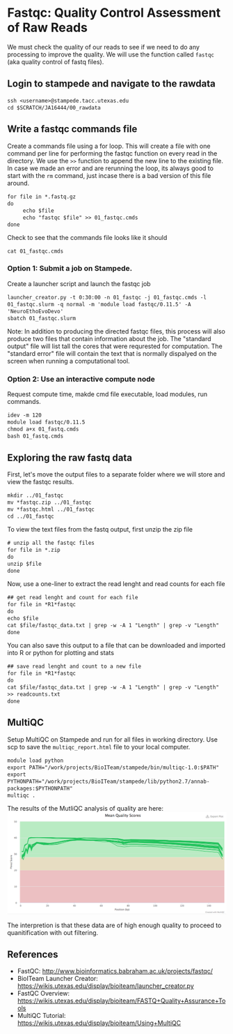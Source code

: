 # Fastqc: Quality Control Assessment of Raw Reads

We must check the quality of our reads to see if we need to do any processing to improve the quality. We will use the function called `fastqc` (aka quality control of fastq files).

## Login to stampede and navigate to the rawdata

~~~ {.bash}
ssh <username>@stampede.tacc.utexas.edu
cd $SCRATCH/JA16444/00_rawdata
~~~

## Write a fastqc commands file 

Create a commands file using a for loop. This will create a file with one command per line for performing the fastqc function on every read in the directory. We use the `>>` function to append the new line to the existing file. In case we made an error and are rerunning the loop, its always good to start with the `rm` command, just incase there is a bad version of this file around.

~~~ {.bash}
for file in *.fastq.gz
do
     echo $file
     echo "fastqc $file" >> 01_fastqc.cmds
done
~~~

Check to see that the commands file looks like it should

~~~ {.bash}
cat 01_fastqc.cmds
~~~

### Option 1: Submit a job on Stampede.
Create a launcher script and launch the fastqc job

~~~ {.bash}
launcher_creator.py -t 0:30:00 -n 01_fastqc -j 01_fastqc.cmds -l 01_fastqc.slurm -q normal -m 'module load fastqc/0.11.5' -A 'NeuroEthoEvoDevo'
sbatch 01_fastqc.slurm
~~~

Note: In addition to producing the directed fastqc files, this process will also produce two files that contain information about the job. The "standard output" file will list tall the cores that were requrested for computation. The "standard error" file will contain the text that is normally dispalyed on the screen when running a computational tool. 

### Option 2: Use an interactive compute node
Request compute time, makde cmd file executable, load modules, run commands.

~~~ {.bash}
idev -m 120
module load fastqc/0.11.5
chmod a+x 01_fastq.cmds
bash 01_fastq.cmds
~~~

## Exploring the raw fastq data

First, let's move the output files to a separate folder where we will store and view the fastqc results.

~~~ {.bash}
mkdir ../01_fastqc
mv *fastqc.zip ../01_fastqc
mv *fastqc.html ../01_fastqc
cd ../01_fastqc
~~~

To view the text files from the fastq output, first unzip the zip file

~~~ {.bash}
# unzip all the fastqc files 
for file in *.zip
do
unzip $file
done
~~~

Now, use a one-liner to extract the read lenght and read counts for each file

~~~ {.bash}
## get read lenght and count for each file
for file in *R1*fastqc
do
echo $file
cat $file/fastqc_data.txt | grep -w -A 1 "Length" | grep -v "Length"
done
~~~

You can also save this output to a file that can be downloaded and imported into R or python for plotting and stats

~~~ {.bash}
## save read lenght and count to a new file
for file in *R1*fastqc
do
cat $file/fastqc_data.txt | grep -w -A 1 "Length" | grep -v "Length" >> readcounts.txt
done
~~~

## MultiQC

Setup MultiQC on Stampede and run for all files in working directory. Use scp to save the `multiqc_report.html` file to your local computer.

~~~ {.bash}
module load python
export PATH="/work/projects/BioITeam/stampede/bin/multiqc-1.0:$PATH"
export PYTHONPATH="/work/projects/BioITeam/stampede/lib/python2.7/annab-packages:$PYTHONPATH"
multiqc .
~~~

The results of the MutliQC analysis of quality are here:
![](../figures/02_RNAseq/multiqc.png)

The interpretion is that these data are of high enough quality to proceed to quanitification with out filtering. 

## References
- FastQC: http://www.bioinformatics.babraham.ac.uk/projects/fastqc/
- BioITeam Launcher Creator: https://wikis.utexas.edu/display/bioiteam/launcher_creator.py
- FastQC Overview: https://wikis.utexas.edu/display/bioiteam/FASTQ+Quality+Assurance+Tools
- MultiQC Tutorial: https://wikis.utexas.edu/display/bioiteam/Using+MultiQC